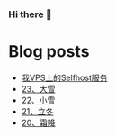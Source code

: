 ### Hi there 👋

<!--
**rebron1900/rebron1900** is a ✨ _special_ ✨ repository because its `README.md` (this file) appears on your GitHub profile.

Here are some ideas to get you started:

- 🔭 I’m currently working on ...
- 🌱 I’m currently learning ...
- 👯 I’m looking to collaborate on ...
- 🤔 I’m looking for help with ...
- 💬 Ask me about ...
- 📫 How to reach me: ...
- 😄 Pronouns: ...
- ⚡ Fun fact: ...
-->



# Blog posts
<!-- BLOG-POST-LIST:START -->
- [我VPS上的Selfhost服务](https://1900.live/wo-vpsshang-de-selfhostfu-wu/)
- [23、大雪](https://1900.live/23-da-xue/)
- [22、小雪](https://1900.live/22-xiao-xue/)
- [21、立冬](https://1900.live/21-shuang-jiang/)
- [20、霜降](https://1900.live/20-shuang-jiang/)
<!-- BLOG-POST-LIST:END -->
